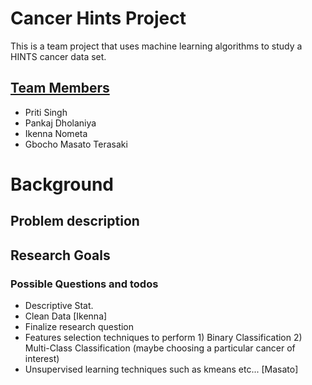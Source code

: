 # Cancer Hints Project
 This is a team project that uses machine learning algorithms to study a HINTS cancer data set.

## <u> Team Members </u>
- Priti Singh
- Pankaj Dholaniya
- Ikenna Nometa
- Gbocho Masato Terasaki

# Background
## Problem description

## Research Goals
### Possible Questions and todos
- Descriptive Stat.
- Clean Data [Ikenna]
- Finalize research question
- Features selection techniques to perform 1) Binary Classification 2) Multi-Class Classification (maybe choosing a particular cancer of interest)
- Unsupervised learning techniques such as kmeans etc... [Masato]

